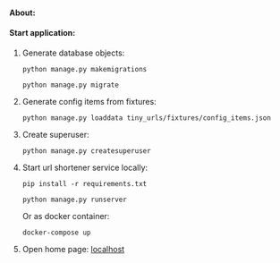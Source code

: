 #### About:



#### Start application:

1. Generate database objects:

    `python manage.py makemigrations`

    `python manage.py migrate`
    
1. Generate config items from fixtures:
    
    `python manage.py loaddata tiny_urls/fixtures/config_items.json`

1. Create superuser:

    `python manage.py createsuperuser`

1. Start url shortener service locally:

    `pip install -r requirements.txt`
    
    `python manage.py runserver`

    Or as docker container:

    `docker-compose up`

1. Open home page: [localhost](http://localhost:8000)